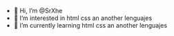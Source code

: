 - 👋 Hi, I’m @SrXhe
- 👀 I’m interested in html css an another lenguajes
- 🌱 I’m currently learning html css an another lenguajes


<!---
SrXhe/SrXhe is a ✨ special ✨ repository because its `README.md` (this file) appears on your GitHub profile.
You can click the Preview link to take a look at your changes.
--->
